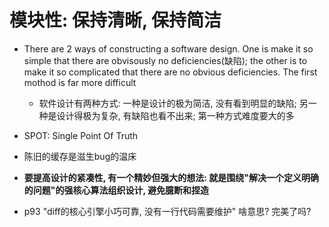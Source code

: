 模块性: 保持清晰, 保持简洁
================================

+ There are 2 ways of constructing a software design. One is make it so simple that there are obvisously no deficiencies(缺陷); the other is to make it so complicated that there are no obvious deficiencies. The first mothod is far more difficult
    + 软件设计有两种方式: 一种是设计的极为简洁, 没有看到明显的缺陷; 另一种是设计得极为复杂, 有缺陷也看不出来; 第一种方式难度要大的多

+ SPOT: Single Point Of Truth

+ 陈旧的缓存是滋生bug的温床

+ **要提高设计的紧凑性, 有一个精妙但强大的想法: 就是围绕"解决一个定义明确的问题"的强核心算法组织设计, 避免臆断和捏造**

+ p93 "diff的核心引擎小巧可靠, 没有一行代码需要维护" 啥意思? 完美了吗?
